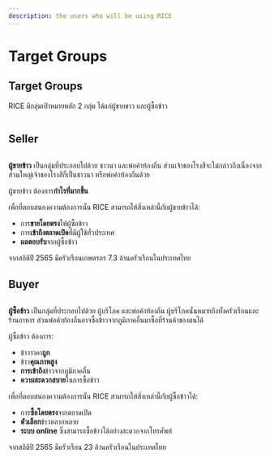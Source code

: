 ```yaml
---
description: the users who will be using RICE
---
```


# Target Groups

## Target Groups

RICE มีกลุ่มเป้าหมายหลัก 2 กลุ่ม ได้แก่ผู้ขายขาว และผู้ซื้อข้าว

<!-- ***

There are 2 main target groups: rice sellers (seller) and rice buyers (buyer) -->

<figure><img src="../.gitbook/assets/RICE Progress Presentation #2.png" alt=""><figcaption></figcaption></figure>

## Seller

<figure><img src="../.gitbook/assets/RICE Progress Presentation #2 (1) (1).png" alt=""><figcaption></figcaption></figure>

**ผู้ขายข้าว** เป็นกลุ่มที่ประกอบไปด้วย ชาวนา และพ่อค้าท้องถิ่น ส่วนเจ้าของโรงสีจะไม่กล่าวถึงเนื่องจากส่วนใหญ่เจ้าของโรงสีก็เป็นชาวนา หรือพ่อค้าท้องถิ่นด้วย

ผู้ขายข้าว ต้องการ**กำไรที่มากขึ้น**

เพื่อที่ตอบสนองความต้องการนั้น RICE สามารถให้สิ่งเหล่านี้กับผู้ขายข้าวได้:

* การ**ขายโดยตรง**ให้ผู้ซื้อข้าว
* การ**เข้าถึงตลาดเปิด**ที่มีผู้ใช้ทั่วประเทศ
* **ผลตอบรับ**จากผู้ซื้อข้าว

จากสถิติปี 2565 มีครัวเรือนเกษตรกร 7.3 ล้านครัวเรือนในประเทศไทย

<!-- ***

**Rice sellers** are groups consisting of **farmers** and **local rice merchants**. Rice mill owners are not mentioned here since they usually are also either farmers or local rice merchants.

Rice sellers want **more profit** from selling rice

To achieve that, RICE provides them with:&#x20;

* **Direct** selling to buyers
* **Open-market** access
* **Feedback** from buyers

As of 2022, there are 7.3 million farming households in Thailand. -->

## Buyer

<figure><img src="../.gitbook/assets/RICE Progress Presentation #2 (2).png" alt=""><figcaption></figcaption></figure>

**ผู้ซื้อข้าว** เป็นกลุ่มที่ประกอบไปด้วย ผู้บริโภค และพ่อค้าท้องถิ่น ผู้บริโภคนั้นหมายถึงทั้งครัวเรือนและร้านอาหาร ส่วนพ่อค้าท้องถิ่นอาจซื้อข้าวจากภูมิภาคอื่นมาซื้อที่ร้านค้าของตนได้

ผู้ซื้อข้าว ต้องการ:

* ข้าวราคา**ถูก**
* ข้าว**คุณภาพสูง**
* **การเข้าถึง**ข้าวจากภูมิภาคอื่น
* **ความสะดวกสบาย**ในการซื้อข้าว

เพื่อที่ตอบสนองความต้องการนั้น RICE สามารถให้สิ่งเหล่านี้กับผู้ซื้อข้าวได้:

* การ**ซื้อโดยตรง**จากตลาดเปิด
* **ตัวเลือก**ข้าวหลากหลาย
* **ระบบ online** ซึ่งสามารถซื้อข้าวได้อย่างสะดวกจากโทรศัพท์

จากสถิติปี 2565 มีครัวเรือน 23 ล้านครัวเรือนในประเทศไทย

<!-- ***

Rice buyers are groups consisting of **consumers** and **local rice merchants**. Consumers refer to both households and restaurants. Local rice merchants may import rice from other regions to sell them at their shops.

Rice buyers want:

* **Cheaper** rice
* **Higher-quality** rice
* **Access** to rice from other regions
* **Convenience** in buying rice

To achieve that, RICE provides them with:&#x20;

* **Direct** buying from **open-market**
* **Choice** of which rice they want to buy, from where, to where
* **Online service** to buy rice from the device in their hand

As of 2022, there are 23 million households in Thailand. -->









